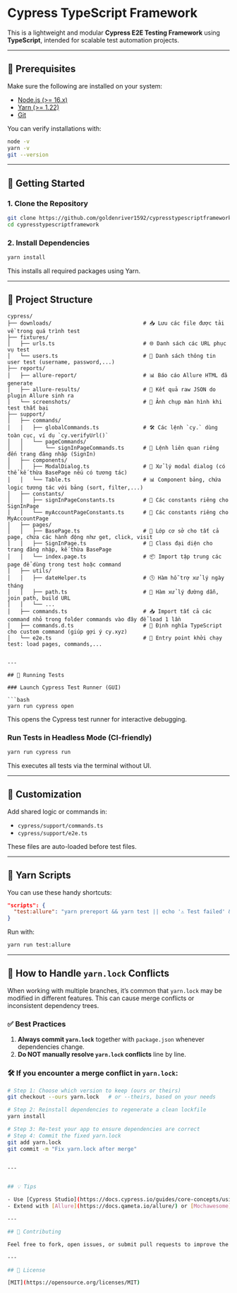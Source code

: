 # Cypress TypeScript Framework

This is a lightweight and modular **Cypress E2E Testing Framework** using **TypeScript**, intended for scalable test automation projects.

---

## 🧰 Prerequisites

Make sure the following are installed on your system:

- [Node.js (>= 16.x)](https://nodejs.org/)
- [Yarn (>= 1.22)](https://classic.yarnpkg.com/)
- [Git](https://git-scm.com/)

You can verify installations with:

```bash
node -v
yarn -v
git --version
```

---

## 🚀 Getting Started

### 1. Clone the Repository

```bash
git clone https://github.com/goldenriver1592/cypresstypescriptframework.git
cd cypresstypescriptframework
```

### 2. Install Dependencies

```bash
yarn install
```

This installs all required packages using Yarn.

---

## 📂 Project Structure

```
cypress/
├── downloads/                             # 📥 Lưu các file được tải về trong quá trình test
├── fixtures/
│   ├── urls.ts                            # 🌐 Danh sách các URL phục vụ test
│   └── users.ts                           # 👤 Danh sách thông tin user test (username, password,...)
├── reports/
│   ├── allure-report/                     # 📊 Báo cáo Allure HTML đã generate
│   ├── allure-results/                    # 🧾 Kết quả raw JSON do plugin Allure sinh ra
│   └── screenshots/                       # 📸 Ảnh chụp màn hình khi test thất bại
├── support/
│   ├── commands/
│   │   ├── globalCommands.ts              # 🛠 Các lệnh `cy.` dùng toàn cục, ví dụ `cy.verifyUrl()`
│   │   └── pageCommands/
│   │       └── signInPageCommands.ts      # 🔧 Lệnh liên quan riêng đến trang đăng nhập (SignIn)
│   ├── components/
│   │   ├── ModalDialog.ts                 # 💬 Xử lý modal dialog (có thể kế thừa BasePage nếu có tương tác)
│   │   └── Table.ts                       # 📊 Component bảng, chứa logic tương tác với bảng (sort, filter,...)
│   ├── constants/
│   │   ├── signInPageConstants.ts         # 🎯 Các constants riêng cho SignInPage
│   │   └── myAccountPageConstants.ts      # 🎯 Các constants riêng cho MyAccountPage
│   ├── pages/
│   │   ├── BasePage.ts                    # 🧱 Lớp cơ sở cho tất cả page, chứa các hành động như get, click, visit
│   │   ├── SignInPage.ts                  # 📘 Class đại diện cho trang đăng nhập, kế thừa BasePage
│   │   └── index.page.ts                  # 📦 Import tập trung các page để dùng trong test hoặc command
│   ├── utils/
│   │   ├── dateHelper.ts                  # 🕓 Hàm hỗ trợ xử lý ngày tháng
│   │   ├── path.ts                        # 📁 Hàm xử lý đường dẫn, join path, build URL
│   │   └── ...
│   ├── commands.ts                        # 📥 Import tất cả các command nhỏ trong folder commands vào đây để load 1 lần
│   ├── commands.d.ts                      # 📌 Định nghĩa TypeScript cho custom command (giúp gợi ý cy.xyz)
│   └── e2e.ts                             # 🚀 Entry point khởi chạy test: load pages, commands,...


---

## 🧪 Running Tests

### Launch Cypress Test Runner (GUI)

```bash
yarn run cypress open
```

This opens the Cypress test runner for interactive debugging.

### Run Tests in Headless Mode (CI-friendly)

```bash
yarn run cypress run
```

This executes all tests via the terminal without UI.

---

## 🔧 Customization

Add shared logic or commands in:

- `cypress/support/commands.ts`
- `cypress/support/e2e.ts`

These files are auto-loaded before test files.

---

## 📜 Yarn Scripts

You can use these handy shortcuts:

```json
"scripts": {
  "test:allure": "yarn prereport && yarn test || echo '⚠️ Test failed' && yarn allure:generate && yarn allure:open"
}
```

Run with:

```bash
yarn run test:allure
```

---

## 🔄 How to Handle `yarn.lock` Conflicts

When working with multiple branches, it’s common that `yarn.lock` may be modified in different features. This can cause merge conflicts or inconsistent dependency trees.

### ✅ Best Practices

1. **Always commit `yarn.lock`** together with `package.json` whenever dependencies change.
2. **Do NOT manually resolve `yarn.lock` conflicts** line by line.

### 🛠 If you encounter a merge conflict in `yarn.lock`:

```bash
# Step 1: Choose which version to keep (ours or theirs)
git checkout --ours yarn.lock   # or --theirs, based on your needs

# Step 2: Reinstall dependencies to regenerate a clean lockfile
yarn install

# Step 3: Re-test your app to ensure dependencies are correct
# Step 4: Commit the fixed yarn.lock
git add yarn.lock
git commit -m "Fix yarn.lock after merge"


---


## 💡 Tips

- Use [Cypress Studio](https://docs.cypress.io/guides/core-concepts/using-cypress-studio) to generate test steps visually.
- Extend with [Allure](https://docs.qameta.io/allure/) or [Mochawesome](https://github.com/adamgruber/mochawesome) for advanced reporting.

---

## 🤝 Contributing

Feel free to fork, open issues, or submit pull requests to improve the framework.

---

## 📄 License

[MIT](https://opensource.org/licenses/MIT)